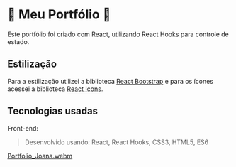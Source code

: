# :file_folder: Meu Portfólio :file_folder:

Este portfólio foi criado com React, utilizando React Hooks para controle de estado.

## Estilização
Para a estilização utilizei a biblioteca [React Bootstrap](https://react-bootstrap.github.io/) e para os ícones acessei a biblioteca [React Icons](https://react-icons.github.io/react-icons). 

## Tecnologias usadas
Front-end:
> Desenvolvido usando: React, React Hooks, CSS3, HTML5, ES6

[Portfolio_Joana.webm](https://user-images.githubusercontent.com/106452876/214580206-b3d98811-068c-47aa-a2a8-885e5d1c7c58.webm)
